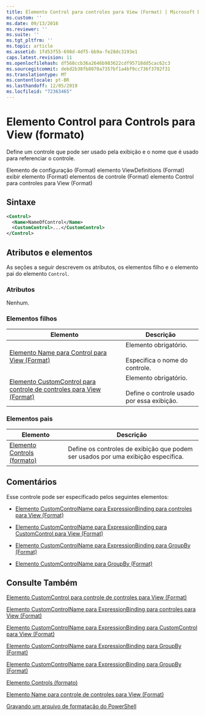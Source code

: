 ```yaml
---
title: Elemento Control para controles para View (Format) | Microsoft Docs
ms.custom: ''
ms.date: 09/13/2016
ms.reviewer: ''
ms.suite: ''
ms.tgt_pltfrm: ''
ms.topic: article
ms.assetid: 1fd53f55-698d-4df5-bb9a-fe28dc3193e1
caps.latest.revision: 11
ms.openlocfilehash: df568ccb36a2646b983622cdf95718dd5cac62c3
ms.sourcegitcommit: debd2b38fb8070a7357bf1a4bf9cc736f3702f31
ms.translationtype: MT
ms.contentlocale: pt-BR
ms.lasthandoff: 12/05/2019
ms.locfileid: "72363465"
---
```

# <a name="control-element-for-controls-for-view--format"></a>Elemento Control para Controls para View (formato)

Define um controle que pode ser usado pela exibição e o nome que é usado para referenciar o controle.

Elemento de configuração (Format) elemento ViewDefinitions (Format) exibir elemento (Format) elementos de controle (Format) elemento Control para controles para View (Format)

## <a name="syntax"></a>Sintaxe

```xml
<Control>
  <Name>NameOfControl</Name>
  <CustomControl>...</CustomControl>
</Control>
```

## <a name="attributes-and-elements"></a>Atributos e elementos

As seções a seguir descrevem os atributos, os elementos filho e o elemento pai do elemento `Control`.

### <a name="attributes"></a>Atributos

Nenhum.

### <a name="child-elements"></a>Elementos filhos

|Elemento|Descrição|
|-------------|-----------------|
|[Elemento Name para Control para View (Format)](./name-element-for-control-for-controls-for-view-format.md)|Elemento obrigatório.<br /><br /> Especifica o nome do controle.|
|[Elemento CustomControl para controle de controles para View (Format)](./customcontrol-element-for-control-for-controls-for-view-format.md)|Elemento obrigatório.<br /><br /> Define o controle usado por essa exibição.|

### <a name="parent-elements"></a>Elementos pais

|Elemento|Descrição|
|-------------|-----------------|
|[Elemento Controls (formato)](./controls-element-for-view-format.md)|Define os controles de exibição que podem ser usados por uma exibição específica.|

## <a name="remarks"></a>Comentários

Esse controle pode ser especificado pelos seguintes elementos:

- [Elemento CustomControlName para ExpressionBinding para controles para View (Format)](./customcontrolname-element-for-expressionbinding-for-controls-for-view-format.md)

- [Elemento CustomControlName para ExpressionBinding para CustomControl para View (Format)](./customcontrolname-element-for-expressionbinding-for-customcontrol-for-view-format.md)

- [Elemento CustomControlName para ExpressionBinding para GroupBy (Format)](./customcontrolname-element-for-expressionbinding-for-groupby-format.md)

- [Elemento CustomControlName para GroupBy (Format)](./customcontrolname-element-for-groupby-format.md)

## <a name="see-also"></a>Consulte Também

[Elemento CustomControl para controle de controles para View (Format)](./customcontrol-element-for-control-for-controls-for-view-format.md)

[Elemento CustomControlName para ExpressionBinding para controles para View (Format)](./customcontrolname-element-for-expressionbinding-for-controls-for-view-format.md)

[Elemento CustomControlName para ExpressionBinding para CustomControl para View (Format)](./customcontrolname-element-for-expressionbinding-for-customcontrol-for-view-format.md)

[Elemento CustomControlName para ExpressionBinding para GroupBy (Format)](./customcontrolname-element-for-expressionbinding-for-groupby-format.md)

[Elemento CustomControlName para ExpressionBinding para GroupBy (Format)](./customcontrolname-element-for-expressionbinding-for-groupby-format.md)

[Elemento Controls (formato)](./controls-element-for-view-format.md)

[Elemento Name para controle de controles para View (Format)](./name-element-for-control-for-controls-for-view-format.md)

[Gravando um arquivo de formatação do PowerShell](./writing-a-powershell-formatting-file.md)
